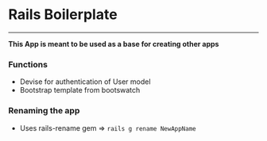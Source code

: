 # Rails Boilerplate
---
**This App is meant to be used as a base for creating other apps**

### Functions
- Devise for authentication of User model
- Bootstrap template from bootswatch

### Renaming the app
- Uses rails-rename gem => `rails g rename NewAppName`
